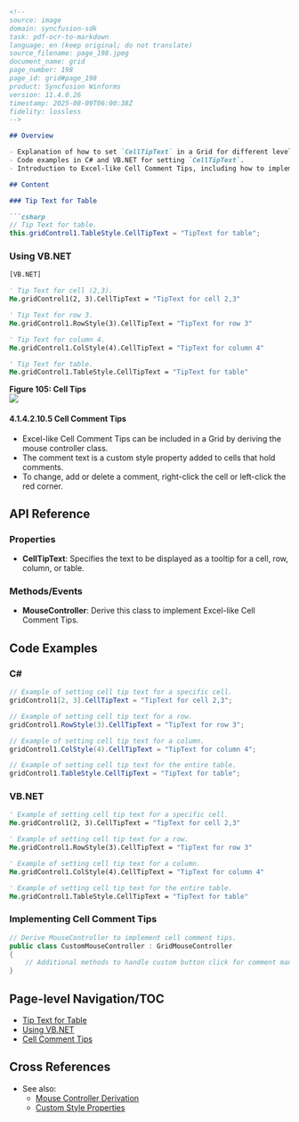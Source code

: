 ```markdown
<!--
source: image
domain: syncfusion-sdk
task: pdf-ocr-to-markdown
language: en (keep original; do not translate)
source_filename: page_198.jpeg
document_name: grid
page_number: 198
page_id: grid#page_198
product: Syncfusion Winforms
version: 11.4.0.26
timestamp: 2025-08-09T06:00:38Z
fidelity: lossless
-->

## Overview

- Explanation of how to set `CellTipText` in a Grid for different levels: table, cell, row, and column.
- Code examples in C# and VB.NET for setting `CellTipText`.
- Introduction to Excel-like Cell Comment Tips, including how to implement and manage them.

## Content

### Tip Text for Table

```csharp
// Tip Text for table.
this.gridControl1.TableStyle.CellTipText = "TipText for table";
```

### Using VB.NET

```vb
[VB.NET]

' Tip Text for cell (2,3).
Me.gridControl1(2, 3).CellTipText = "TipText for cell 2,3"

' Tip Text for row 3.
Me.gridControl1.RowStyle(3).CellTipText = "TipText for row 3"

' Tip Text for column 4.
Me.gridControl1.ColStyle(4).CellTipText = "TipText for column 4"

' Tip Text for table.
Me.gridControl1.TableStyle.CellTipText = "TipText for table"
```

**Figure 105: Cell Tips**  
![](attachment:grid#page_198-cell-tips.png)

#### 4.1.4.2.10.5 Cell Comment Tips

- Excel-like Cell Comment Tips can be included in a Grid by deriving the mouse controller class.
- The comment text is a custom style property added to cells that hold comments.
- To change, add or delete a comment, right-click the cell or left-click the red corner.

## API Reference

### Properties

- **CellTipText**: Specifies the text to be displayed as a tooltip for a cell, row, column, or table.

### Methods/Events

- **MouseController**: Derive this class to implement Excel-like Cell Comment Tips.

## Code Examples

### C#

```csharp
// Example of setting cell tip text for a specific cell.
gridControl1[2, 3].CellTipText = "TipText for cell 2,3";

// Example of setting cell tip text for a row.
gridControl1.RowStyle(3).CellTipText = "TipText for row 3";

// Example of setting cell tip text for a column.
gridControl1.ColStyle(4).CellTipText = "TipText for column 4";

// Example of setting cell tip text for the entire table.
gridControl1.TableStyle.CellTipText = "TipText for table";
```

### VB.NET

```vb
' Example of setting cell tip text for a specific cell.
Me.gridControl1(2, 3).CellTipText = "TipText for cell 2,3"

' Example of setting cell tip text for a row.
Me.gridControl1.RowStyle(3).CellTipText = "TipText for row 3"

' Example of setting cell tip text for a column.
Me.gridControl1.ColStyle(4).CellTipText = "TipText for column 4"

' Example of setting cell tip text for the entire table.
Me.gridControl1.TableStyle.CellTipText = "TipText for table"
```

### Implementing Cell Comment Tips

```csharp
// Derive MouseController to implement cell comment tips.
public class CustomMouseController : GridMouseController
{
    // Additional methods to handle custom button click for comment management.
}
```

## Page-level Navigation/TOC

- [Tip Text for Table](grid#page_198#tip-text-for-table)
- [Using VB.NET](grid#page_198#using-vb-net)
- [Cell Comment Tips](grid#page_198#cell-comment-tips)

## Cross References

- See also:  
  - [Mouse Controller Derivation](grid#mouse-controller-derivation)
  - [Custom Style Properties](grid#custom-style-properties)

<!-- tags: [Syncfusion Winforms, Grid Control, Cell Comment Tips, Mouse Controller, CellTipText] keywords: [CellTipText, Excel-like Comment Tips, Grid, MouseController, cell, row, column, table] -->
```